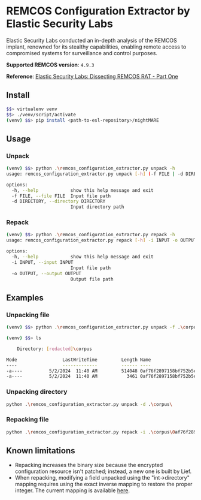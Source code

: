 # REMCOS Configuration Extractor by Elastic Security Labs

Elastic Security Labs conducted an in-depth analysis of the REMCOS implant, renowned for its stealthy capabilities, enabling remote access to compromised systems for surveillance and control purposes.

**Supported REMCOS version**: `4.9.3`

**Reference**: [Elastic Security Labs: Dissecting REMCOS RAT - Part One](https://www.elastic.co/security-labs/dissecting-remcos-rat-part-one)

## Install
```bash
$$> virtualenv venv
$$> ./venv/script/activate
(venv) $$> pip install <path-to-esl-repository>/nightMARE
```

## Usage

### Unpack
```bash
(venv) $$> python .\remcos_configuration_extractor.py unpack -h
usage: remcos_configuration_extractor.py unpack [-h] (-f FILE | -d DIRECTORY)

options:
  -h, --help            show this help message and exit
  -f FILE, --file FILE  Input file path
  -d DIRECTORY, --directory DIRECTORY
                        Input directory path
```

### Repack
```bash
(venv) $$> python .\remcos_configuration_extractor.py repack -h
usage: remcos_configuration_extractor.py repack [-h] -i INPUT -o OUTPUT

options:
  -h, --help            show this help message and exit
  -i INPUT, --input INPUT
                        Input file path
  -o OUTPUT, --output OUTPUT
                        Output file path
```

## Examples

### Unpacking file
```bash
(venv) $$> python .\remcos_configuration_extractor.py unpack -f .\corpus\0af76f2897158bf752b5ee258053215a6de198e8910458c02282c2d4d284add5
```

```bash
(venv) $$> ls

    Directory: [redacted]\corpus

Mode                 LastWriteTime         Length Name
----                 -------------         ------ ----
-a----          5/2/2024  11:40 AM         514048 0af76f2897158bf752b5ee258053215a6de198e8910458c02282c2d4d284add5
-a----          5/2/2024  11:40 AM           3461 0af76f2897158bf752b5ee258053215a6de198e8910458c02282c2d4d284add5.json
```

### Unpacking directory
```bash
python .\remcos_configuration_extractor.py unpack -d .\corpus\
```

### Repacking file
```bash
python .\remcos_configuration_extractor.py repack -i .\corpus\0af76f2897158bf752b5ee258053215a6de198e8910458c02282c2d4d284add5.json -o .\corpus\0af76f2897158bf752b5ee258053215a6de198e8910458c02282c2d4d284add5
```

## Known limitations
- Repacking increases the binary size because the encrypted configuration resource isn't patched; instead, a new one is built by Lief.
- When repacking, modifying a field unpacked using the "int->directory" mapping requires using the exact inverse mapping to restore the proper integer. The current mapping is available [here](https://github.com/elastic/labs-releases/blob/6cd8d281d71d0a74133d2bc41f165523a54f4918/nightMARE/src/nightmare/malware/remcos/configuration.py#L17).